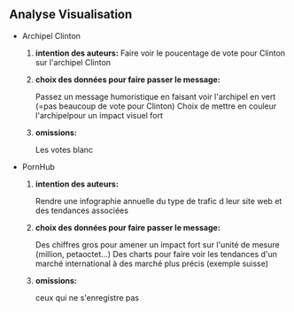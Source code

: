 ## Analyse Visualisation

- Archipel Clinton

  1. **intention des auteurs:**
     Faire voir le poucentage de vote pour Clinton sur l'archipel Clinton 

     

  2. **choix des données pour faire passer le message:**

     Passez un message humoristique en faisant voir l'archipel en vert (=pas beaucoup de vote pour Clinton)
     Choix de mettre en couleur l'archipelpour un impact visuel fort

     

  3. **omissions:**

     Les votes blanc 



- PornHub

  1. **intention des auteurs:**

     Rendre une infographie annuelle du type de trafic d leur site web et des tendances associées

     

  2. **choix des données pour faire passer le message:**

     Des chiffres gros pour amener un impact fort sur l'unité de mesure (million, petaoctet...)
     Des charts pour faire voir les tendances d'un marché international à des marché plus précis (exemple suisse)

     

  1. **omissions:**

     ceux qui ne s'enregistre pas

